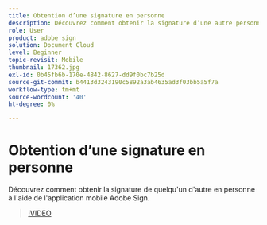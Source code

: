 ```yaml
---
title: Obtention d’une signature en personne
description: Découvrez comment obtenir la signature d’une autre personne en personne à l’aide de l’application mobile Adobe Sign.
role: User
product: adobe sign
solution: Document Cloud
level: Beginner
topic-revisit: Mobile
thumbnail: 17362.jpg
exl-id: 0b45fb6b-170e-4842-8627-dd9f0bc7b25d
source-git-commit: b4413d3243190c5892a3ab4635ad3f03bb5a5f7a
workflow-type: tm+mt
source-wordcount: '40'
ht-degree: 0%

---
```


# Obtention d’une signature en personne

Découvrez comment obtenir la signature de quelqu&#39;un d&#39;autre en personne à l&#39;aide de l&#39;application mobile Adobe Sign.

>[!VIDEO](https://video.tv.adobe.com/v/17362?hidetitle=true)
